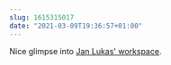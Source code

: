 ```yaml
---
slug: 1615315017
date: "2021-03-09T19:36:57+01:00"
---
```

Nice glimpse into [Jan Lukas' workspace][jlelse].

[jlelse]: https://jlelse.blog/posts/retrospective-home-tech